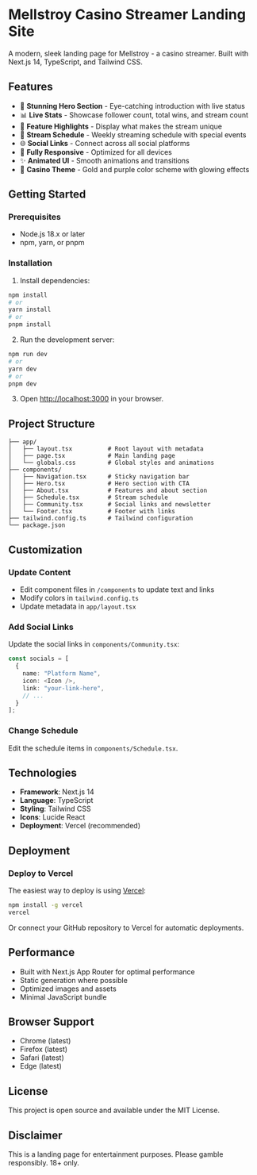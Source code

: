 # Mellstroy Casino Streamer Landing Site

A modern, sleek landing page for Mellstroy - a casino streamer. Built with Next.js 14, TypeScript, and Tailwind CSS.

## Features

- 🎰 **Stunning Hero Section** - Eye-catching introduction with live status
- 📊 **Live Stats** - Showcase follower count, total wins, and stream count
- 🎯 **Feature Highlights** - Display what makes the stream unique
- 📅 **Stream Schedule** - Weekly streaming schedule with special events
- 🌐 **Social Links** - Connect across all social platforms
- 📱 **Fully Responsive** - Optimized for all devices
- ✨ **Animated UI** - Smooth animations and transitions
- 🎨 **Casino Theme** - Gold and purple color scheme with glowing effects

## Getting Started

### Prerequisites

- Node.js 18.x or later
- npm, yarn, or pnpm

### Installation

1. Install dependencies:
```bash
npm install
# or
yarn install
# or
pnpm install
```

2. Run the development server:
```bash
npm run dev
# or
yarn dev
# or
pnpm dev
```

3. Open [http://localhost:3000](http://localhost:3000) in your browser.

## Project Structure

```
├── app/
│   ├── layout.tsx          # Root layout with metadata
│   ├── page.tsx            # Main landing page
│   └── globals.css         # Global styles and animations
├── components/
│   ├── Navigation.tsx      # Sticky navigation bar
│   ├── Hero.tsx            # Hero section with CTA
│   ├── About.tsx           # Features and about section
│   ├── Schedule.tsx        # Stream schedule
│   ├── Community.tsx       # Social links and newsletter
│   └── Footer.tsx          # Footer with links
├── tailwind.config.ts      # Tailwind configuration
└── package.json
```

## Customization

### Update Content

- Edit component files in `/components` to update text and links
- Modify colors in `tailwind.config.ts`
- Update metadata in `app/layout.tsx`

### Add Social Links

Update the social links in `components/Community.tsx`:

```typescript
const socials = [
  {
    name: "Platform Name",
    icon: <Icon />,
    link: "your-link-here",
    // ...
  }
];
```

### Change Schedule

Edit the schedule items in `components/Schedule.tsx`.

## Technologies

- **Framework**: Next.js 14
- **Language**: TypeScript
- **Styling**: Tailwind CSS
- **Icons**: Lucide React
- **Deployment**: Vercel (recommended)

## Deployment

### Deploy to Vercel

The easiest way to deploy is using [Vercel](https://vercel.com):

```bash
npm install -g vercel
vercel
```

Or connect your GitHub repository to Vercel for automatic deployments.

## Performance

- Built with Next.js App Router for optimal performance
- Static generation where possible
- Optimized images and assets
- Minimal JavaScript bundle

## Browser Support

- Chrome (latest)
- Firefox (latest)
- Safari (latest)
- Edge (latest)

## License

This project is open source and available under the MIT License.

## Disclaimer

This is a landing page for entertainment purposes. Please gamble responsibly. 18+ only.

